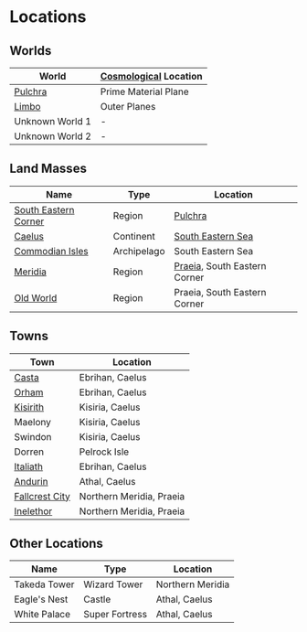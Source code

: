 # Locations

## Worlds

| World | [Cosmological](Planes/cosmology.md) Location |
| - | - |
| [Pulchra](Planes/pulchra.md) | Prime Material Plane |
| [Limbo](Planes/limbo.md) | Outer Planes |
| Unknown World 1 | - |
| Unknown World 2 | - |

## Land Masses

| Name | Type | Location |
| - | - | - |
| [South Eastern Corner](Planes/pulchra.md#south-eastern-corner) | Region | [Pulchra](Planes/pulchra.md) |
| [Caelus](Land/caelus.md) | Continent | [South Eastern Sea](Planes/pulchra.md#south-eastern-corner) |
| [Commodian Isles](Land/commodian_isles.md) | Archipelago | South Eastern Sea |
| [Meridia](Land/meridia.md) | Region | [Praeia](Planes/pulchra.md#praeia), South Eastern Corner |
| [Old World](Land/old_world.md) | Region | Praeia, South Eastern Corner |

## Towns

| Town | Location |
| - | - |
| [Casta](Towns/casta.md) | Ebrihan, Caelus |
| [Orham](Towns/orham.md) | Ebrihan, Caelus |
| [Kisirith](Towns/kisirith.md) | Kisiria, Caelus |
| Maelony | Kisiria, Caelus |
| Swindon | Kisiria, Caelus |
| Dorren | Pelrock Isle |
| [Italiath](Towns/italiath.md) | Ebrihan, Caelus |
| [Andurin](Towns/andurin.md) | Athal, Caelus |
| [Fallcrest City](Towns/fallcrest_city.md) | Northern Meridia, Praeia |
| [Inelethor](Towns/inelethor.md) | Northern Meridia, Praeia |

## Other Locations

| Name | Type | Location |
| - | - | - |
| Takeda Tower | Wizard Tower | Northern Meridia |
| Eagle's Nest | Castle | Athal, Caelus |
| White Palace | Super Fortress | Athal, Caelus |
